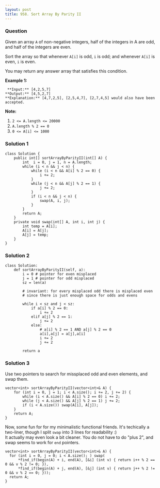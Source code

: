 ```yaml
---
layout: post
title: 958. Sort Array By Parity II
---
```

### Question
Given an array `A` of non-negative integers, half of the integers in A are
odd, and half of the integers are even.

Sort the array so that whenever `A[i]` is odd, `i` is odd; and whenever `A[i]`
is even, `i` is even.

You may return any answer array that satisfies this condition.



 **Example 1:**

    
    
     **Input:** [4,2,5,7]
    **Output:** [4,5,2,7]
    **Explanation:** [4,7,2,5], [2,5,4,7], [2,7,4,5] would also have been accepted.
    



 **Note:**

  1. `2 <= A.length <= 20000`
  2. `A.length % 2 == 0`
  3. `0 <= A[i] <= 1000`

### Solution 1
    
    
    class Solution {
        public int[] sortArrayByParityII(int[] A) {
            int  i = 0, j = 1, n = A.length;
            while (i < n && j < n) {
                while (i < n && A[i] % 2 == 0) {
                    i += 2;
                }
                while (j < n && A[j] % 2 == 1) {
                    j += 2;
                }
                if (i < n && j < n) {
                    swap(A, i, j);
                }
            }
            return A;
        }
        private void swap(int[] A, int i, int j) {
            int temp = A[i];
            A[i] = A[j];
            A[j] = temp;
        }
    }
    
    


### Solution 2
    
    
    class Solution:
        def sortArrayByParityII(self, a):
            i = 0 # pointer for even misplaced
            j = 1 # pointer for odd misplaced
            sz = len(a)
            
            # invariant: for every misplaced odd there is misplaced even
            # since there is just enough space for odds and evens
    
            while i < sz and j < sz:
                if a[i] % 2 == 0:
                    i += 2
                elif a[j] % 2 == 1:
                    j += 2
                else:
                    # a[i] % 2 == 1 AND a[j] % 2 == 0
                    a[i],a[j] = a[j],a[i]
                    i += 2
                    j += 2
    
            return a
    


### Solution 3
Use two pointers to search for missplaced odd and even elements, and swap
them.

    
    
    vector<int> sortArrayByParityII(vector<int>& A) {
        for (int i = 0, j = 1; i < A.size(); i += 2, j += 2) {
            while (i < A.size() && A[i] % 2 == 0) i += 2;
            while (j < A.size() && A[j] % 2 == 1) j += 2;
            if (i < A.size()) swap(A[i], A[j]);
        }
        return A;
    }
    

Now, some fun for for my minimalistic functional friends. It's techically a
two-liner, though I split `swap` into 3 lines for readability :)  
It actually may even look a bit cleaner. You do not have to do "plus 2", and
swap seems to work for `end` pointers.

    
    
    vector<int> sortArrayByParityII(vector<int>& A) {
      for (int i = 0, j = 0; i < A.size(); ) swap(
          *find_if(begin(A) + i, end(A), [&i] (int v) { return i++ % 2 == 0 && v % 2 != 0; }),
          *find_if(begin(A) + j, end(A), [&j] (int v) { return j++ % 2 != 0 && v % 2 == 0; }));
      return A;
    } 
    




